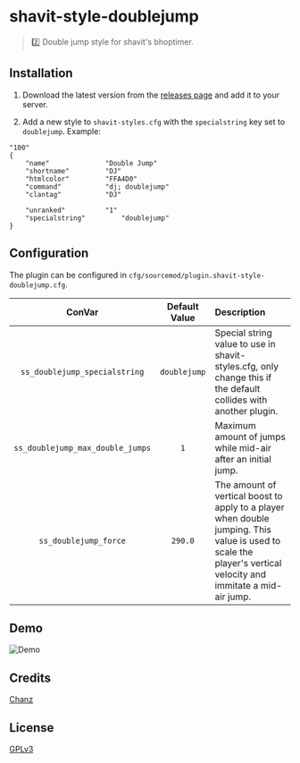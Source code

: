# shavit-style-doublejump
> 2️⃣ Double jump style for shavit's bhoptimer.

## Installation
1. Download the latest version from the [releases page](https://github.com/strafe/shavit-style-doublejump/releases/latest) and add it to your server.

1. Add a new style to `shavit-styles.cfg` with the `specialstring` key set to `doublejump`. Example:
```
"100"
{
	"name"				"Double Jump"
	"shortname"			"DJ"
	"htmlcolor"			"FFA4D0"
	"command"			"dj; doublejump"
	"clantag"			"DJ"

	"unranked"			"1"
	"specialstring"			"doublejump"
}
```

## Configuration
The plugin can be configured in `cfg/sourcemod/plugin.shavit-style-doublejump.cfg`.

ConVar|Default Value|Description
:-:|:-:|:-
`ss_doublejump_specialstring`|`doublejump`|Special string value to use in shavit-styles.cfg, only change this if the default collides with another plugin.
`ss_doublejump_max_double_jumps`|`1`|Maximum amount of jumps while mid-air after an initial jump.
`ss_doublejump_force`|`290.0`|The amount of vertical boost to apply to a player when double jumping. This value is used to scale the player's vertical velocity and immitate a mid-air jump.

## Demo
![Demo](demo.gif)

## Credits
[Chanz](https://github.com/chanz)

## License
[GPLv3](LICENSE)
